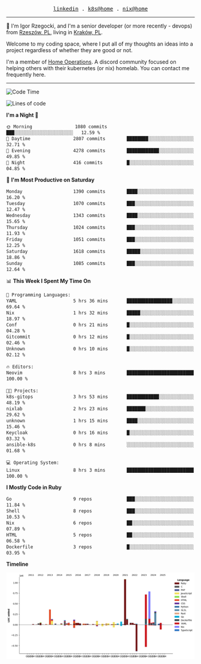 <p align="center">
  <samp>
    <a href="https://www.linkedin.com/in/ajgon">linkedin</a> .
    <a href="https://github.com/deedee-ops/k8s-gitops">k8s@home</a> .
    <a href="https://github.com/deedee-ops/nixlab">nix@home</a>
  </samp>
</p>

----------------------------------------------------------------

:wave: I'm Igor Rzegocki, and I'm a senior developer (or more recently - devops) from [Rzeszów, PL](https://en.wikipedia.org/wiki/Rzesz%C3%B3w), living in [Kraków, PL](https://en.wikipedia.org/wiki/Krak%C3%B3w).

Welcome to my coding space, where I put all of my thoughts an ideas into a project regardless of whether they are good or not.

I'm a member of [Home Operations](https://discord.gg/home-operations). A discord community focused on helping others with their kubernetes (or nix) homelab. You can contact me frequently here.

----------------------------------------------------------------

<!--START_SECTION:waka-->
![Code Time](http://img.shields.io/badge/Code%20Time-848%20hrs%2038%20mins-blue)

![Lines of code](https://img.shields.io/badge/From%20Hello%20World%20I%27ve%20Written-4.8%20million%20lines%20of%20code-blue)

**I'm a Night 🦉** 

```text
🌞 Morning                1080 commits        ███░░░░░░░░░░░░░░░░░░░░░░   12.59 % 
🌆 Daytime                2807 commits        ████████░░░░░░░░░░░░░░░░░   32.71 % 
🌃 Evening                4278 commits        ████████████░░░░░░░░░░░░░   49.85 % 
🌙 Night                  416 commits         █░░░░░░░░░░░░░░░░░░░░░░░░   04.85 % 
```
📅 **I'm Most Productive on Saturday** 

```text
Monday                   1390 commits        ████░░░░░░░░░░░░░░░░░░░░░   16.20 % 
Tuesday                  1070 commits        ███░░░░░░░░░░░░░░░░░░░░░░   12.47 % 
Wednesday                1343 commits        ████░░░░░░░░░░░░░░░░░░░░░   15.65 % 
Thursday                 1024 commits        ███░░░░░░░░░░░░░░░░░░░░░░   11.93 % 
Friday                   1051 commits        ███░░░░░░░░░░░░░░░░░░░░░░   12.25 % 
Saturday                 1618 commits        █████░░░░░░░░░░░░░░░░░░░░   18.86 % 
Sunday                   1085 commits        ███░░░░░░░░░░░░░░░░░░░░░░   12.64 % 
```


📊 **This Week I Spent My Time On** 

```text
💬 Programming Languages: 
YAML                     5 hrs 36 mins       █████████████████░░░░░░░░   69.64 % 
Nix                      1 hrs 32 mins       █████░░░░░░░░░░░░░░░░░░░░   18.97 % 
Conf                     0 hrs 21 mins       █░░░░░░░░░░░░░░░░░░░░░░░░   04.28 % 
Gitcommit                0 hrs 12 mins       █░░░░░░░░░░░░░░░░░░░░░░░░   02.46 % 
Unknown                  0 hrs 10 mins       █░░░░░░░░░░░░░░░░░░░░░░░░   02.12 % 

🔥 Editors: 
Neovim                   8 hrs 3 mins        █████████████████████████   100.00 % 

🐱‍💻 Projects: 
k8s-gitops               3 hrs 53 mins       ████████████░░░░░░░░░░░░░   48.19 % 
nixlab                   2 hrs 23 mins       ███████░░░░░░░░░░░░░░░░░░   29.62 % 
unknown                  1 hrs 15 mins       ████░░░░░░░░░░░░░░░░░░░░░   15.46 % 
Keycloak                 0 hrs 16 mins       █░░░░░░░░░░░░░░░░░░░░░░░░   03.32 % 
ansible-k8s              0 hrs 8 mins        ░░░░░░░░░░░░░░░░░░░░░░░░░   01.68 % 

💻 Operating System: 
Linux                    8 hrs 3 mins        █████████████████████████   100.00 % 
```

**I Mostly Code in Ruby** 

```text
Go                       9 repos             ███░░░░░░░░░░░░░░░░░░░░░░   11.84 % 
Shell                    8 repos             ███░░░░░░░░░░░░░░░░░░░░░░   10.53 % 
Nix                      6 repos             ██░░░░░░░░░░░░░░░░░░░░░░░   07.89 % 
HTML                     5 repos             ██░░░░░░░░░░░░░░░░░░░░░░░   06.58 % 
Dockerfile               3 repos             █░░░░░░░░░░░░░░░░░░░░░░░░   03.95 % 
```



**Timeline**

![Lines of Code chart](https://raw.githubusercontent.com/ajgon/ajgon/master/assets/bar_graph.png)


<!--END_SECTION:waka-->
